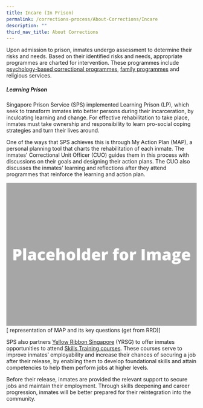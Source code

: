 ```yaml
---
title: Incare (In Prison)
permalink: /corrections-process/About-Corrections/Incare
description: ""
third_nav_title: About Corrections
---
```

Upon admission to prison, inmates undergo assessment to determine their risks and needs. Based on their identified risks and needs, appropriate programmes are charted for intervention. These programmes include [psychology-based correctional programmes](/corrections-process/programmes/psychology-programmes), [family programmes](/corrections-process/programmes/family-programmes) and religious services.

##### Learning Prison
Singapore Prison Service (SPS) implemented Learning Prison (LP), which seek to transform inmates into better persons during their incarceration, by inculcating learning and change. For effective rehabilitation to take place, inmates must take ownership and responsibility to learn pro-social coping strategies and turn their lives around. 

One of the ways that SPS achieves this is through My Action Plan (MAP), a personal planning tool that charts the rehabilitation of each inmate. The inmates' Correctional Unit Officer (CUO) guides them in this process with discussions on their goals and designing their action plans. The CUO also discusses the inmates' learning and reflections after they attend programmes that reinforce the learning and action plan.  

![](/images/Placeholder%20for%20Image.png)
[ representation of MAP and its key questions (get from RRD)]

SPS also partners [Yellow Ribbon Singapore](https://www.yellowribbon.gov.sg/) (YRSG) to offer inmates opportunities to attend [Skills Training courses](/corrections-process/programmes/vocational-skills-training). These courses serve to improve inmates’ employability and increase their chances of securing a job after their release, by enabling them to develop foundational skills and attain competencies to help them perform jobs at higher levels.

Before their release, inmates are provided the relevant support to secure jobs and maintain their employment. Through skills deepening and career progression, inmates will be better prepared for their reintegration into the community.